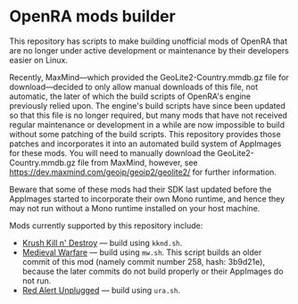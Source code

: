 # OpenRA mods builder
This repository has scripts to make building unofficial mods of OpenRA that are no longer under active development or maintenance by their developers easier on Linux. 

Recently, MaxMind&mdash;which provided the GeoLite2-Country.mmdb.gz file for download&mdash;decided to only allow manual downloads of this file, not automatic, the later of which the build scripts of OpenRA's engine previously relied upon. The engine's build scripts have since been updated so that this file is no longer required, but many mods that have not received regular maintenance or development in a while are now impossible to build without some patching of the build scripts. This repository provides those patches and incorporates it into an automated build system of AppImages for these mods. You will need to manually download the GeoLite2-Country.mmdb.gz file from MaxMind, however, see https://dev.maxmind.com/geoip/geoip2/geolite2/ for further information.

Beware that some of these mods had their SDK last updated before the AppImages started to incorporate their own Mono runtime, and hence they may not run without a Mono runtime installed on your host machine. 

Mods currently supported by this repository include:
- [Krush Kill n' Destroy](https://github.com/IceReaper/KKnD) &mdash; build using `kknd.sh`.
- [Medieval Warfare](https://github.com/CombinE88/Medieval-Warfare) &mdash; build using `mw.sh`. This script builds an older commit of this mod (namely commit number 258, hash: 3b9d21e), because the later commits do not build properly or their AppImages do not run. 
- [Red Alert Unplugged](https://github.com/RAunplugged/uRA) &mdash; build using `ura.sh`. 